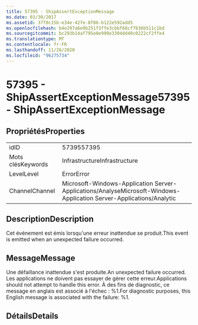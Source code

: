 ```yaml
---
title: 57395 - ShipAssertExceptionMessage
ms.date: 03/30/2017
ms.assetid: 37f0c15b-e34e-42fe-8f86-b122e592add5
ms.openlocfilehash: b4e297a6e9b251f3ffe3cbbf68cf7836b511c1bd
ms.sourcegitcommit: bc293b14af795e0e999e3304dd40c0222cf2ffe4
ms.translationtype: MT
ms.contentlocale: fr-FR
ms.lasthandoff: 11/26/2020
ms.locfileid: "96275734"
---
```

# <a name="57395---shipassertexceptionmessage"></a><span data-ttu-id="876fc-102">57395 - ShipAssertExceptionMessage</span><span class="sxs-lookup"><span data-stu-id="876fc-102">57395 - ShipAssertExceptionMessage</span></span>

## <a name="properties"></a><span data-ttu-id="876fc-103">Propriétés</span><span class="sxs-lookup"><span data-stu-id="876fc-103">Properties</span></span>  
  
|||  
|-|-|  
|<span data-ttu-id="876fc-104">id</span><span class="sxs-lookup"><span data-stu-id="876fc-104">ID</span></span>|<span data-ttu-id="876fc-105">57395</span><span class="sxs-lookup"><span data-stu-id="876fc-105">57395</span></span>|  
|<span data-ttu-id="876fc-106">Mots clés</span><span class="sxs-lookup"><span data-stu-id="876fc-106">Keywords</span></span>|<span data-ttu-id="876fc-107">Infrastructure</span><span class="sxs-lookup"><span data-stu-id="876fc-107">Infrastructure</span></span>|  
|<span data-ttu-id="876fc-108">Level</span><span class="sxs-lookup"><span data-stu-id="876fc-108">Level</span></span>|<span data-ttu-id="876fc-109">Error</span><span class="sxs-lookup"><span data-stu-id="876fc-109">Error</span></span>|  
|<span data-ttu-id="876fc-110">Channel</span><span class="sxs-lookup"><span data-stu-id="876fc-110">Channel</span></span>|<span data-ttu-id="876fc-111">Microsoft-Windows-Application Server-Applications/Analyse</span><span class="sxs-lookup"><span data-stu-id="876fc-111">Microsoft-Windows-Application Server-Applications/Analytic</span></span>|  
  
## <a name="description"></a><span data-ttu-id="876fc-112">Description</span><span class="sxs-lookup"><span data-stu-id="876fc-112">Description</span></span>  

 <span data-ttu-id="876fc-113">Cet événement est émis lorsqu'une erreur inattendue se produit.</span><span class="sxs-lookup"><span data-stu-id="876fc-113">This event is emitted when an unexpected failure occurred.</span></span>  
  
## <a name="message"></a><span data-ttu-id="876fc-114">Message</span><span class="sxs-lookup"><span data-stu-id="876fc-114">Message</span></span>  

 <span data-ttu-id="876fc-115">Une défaillance inattendue s'est produite.</span><span class="sxs-lookup"><span data-stu-id="876fc-115">An unexpected failure occurred.</span></span> <span data-ttu-id="876fc-116">Les applications ne doivent pas essayer de gérer cette erreur.</span><span class="sxs-lookup"><span data-stu-id="876fc-116">Applications should not attempt to handle this error.</span></span> <span data-ttu-id="876fc-117">À des fins de diagnostic, ce message en anglais est associé à l'échec : %1.</span><span class="sxs-lookup"><span data-stu-id="876fc-117">For diagnostic purposes, this English message is associated with the failure: %1.</span></span>  
  
## <a name="details"></a><span data-ttu-id="876fc-118">Détails</span><span class="sxs-lookup"><span data-stu-id="876fc-118">Details</span></span>
